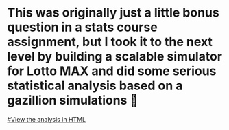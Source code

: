 # This was originally just a little bonus question in a stats course assignment, but I took it to the next level by building a scalable simulator for Lotto MAX and did some serious statistical analysis based on a gazillion simulations 💪

[#View the analysis in HTML](https://htmlpreview.github.io/?https://raw.githubusercontent.com/Python-Is-Long/Lotto-MAX-Simulator/main/Lotto%20Max%20Anlysis.html)
